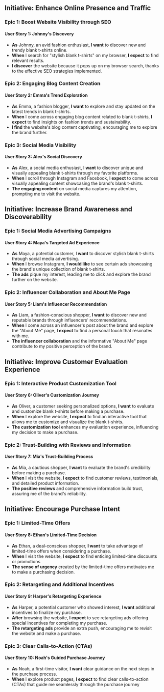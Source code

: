 ## Initiative: Enhance Online Presence and Traffic

### Epic 1: Boost Website Visibility through SEO
#### User Story 1: Johnny's Discovery
- **As** Johnny, an avid fashion enthusiast, **I want** to discover new and trendy blank t-shirts online.
- **When** I search for "stylish blank t-shirts" on my browser, **I expect** to find relevant results.
- **I discover** the website because it pops up on my browser search, thanks to the effective SEO strategies implemented.

### Epic 2: Engaging Blog Content Creation
#### User Story 2: Emma's Trend Exploration
- **As** Emma, a fashion blogger, **I want** to explore and stay updated on the latest trends in blank t-shirts.
- **When** I come across engaging blog content related to blank t-shirts, **I expect** to find insights on fashion trends and sustainability.
- **I find** the website's blog content captivating, encouraging me to explore the brand further.

### Epic 3: Social Media Visibility
#### User Story 3: Alex's Social Discovery
- **As** Alex, a social media enthusiast, **I want** to discover unique and visually appealing blank t-shirts through my favorite platforms.
- **When** I scroll through Instagram and Facebook, **I expect** to come across visually appealing content showcasing the brand's blank t-shirts.
- **The engaging content** on social media captures my attention, prompting me to visit the website.

## Initiative: Increase Brand Awareness and Discoverability

### Epic 1: Social Media Advertising Campaigns
#### User Story 4: Maya's Targeted Ad Experience
- **As** Maya, a potential customer, **I want** to discover stylish blank t-shirts through social media advertising.
- **When** I browse Instagram, **I would like** to see certain ads showcasing the brand's unique collection of blank t-shirts.
- **The ads** pique my interest, leading me to click and explore the brand further on the website.

### Epic 2: Influencer Collaboration and About Me Page
#### User Story 5: Liam's Influencer Recommendation
- **As** Liam, a fashion-conscious shopper, **I want** to discover new and reputable brands through influencers' recommendations.
- **When** I come across an influencer's post about the brand and explore the "About Me" page, **I expect** to find a personal touch that resonates with me.
- **The influencer collaboration** and the informative "About Me" page contribute to my positive perception of the brand.

## Initiative: Improve Customer Evaluation Experience

### Epic 1: Interactive Product Customization Tool
#### User Story 6: Oliver's Customization Journey
- **As** Oliver, a customer seeking personalized options, **I want** to evaluate and customize blank t-shirts before making a purchase.
- **When** I explore the website, **I expect** to find an interactive tool that allows me to customize and visualize the blank t-shirts.
- **The customization tool** enhances my evaluation experience, influencing my decision to make a purchase.

### Epic 2: Trust-Building with Reviews and Information
#### User Story 7: Mia's Trust-Building Process
- **As** Mia, a cautious shopper, **I want** to evaluate the brand's credibility before making a purchase.
- **When** I visit the website, **I expect** to find customer reviews, testimonials, and detailed product information.
- **The positive reviews** and comprehensive information build trust, assuring me of the brand's reliability.

## Initiative: Encourage Purchase Intent

### Epic 1: Limited-Time Offers
#### User Story 8: Ethan's Limited-Time Decision
- **As** Ethan, a deal-conscious shopper, **I want** to take advantage of limited-time offers when considering a purchase.
- **When** I visit the website, **I expect** to find enticing limited-time discounts or promotions.
- **The sense of urgency** created by the limited-time offers motivates me to make a purchasing decision.

### Epic 2: Retargeting and Additional Incentives
#### User Story 9: Harper's Retargeting Experience
- **As** Harper, a potential customer who showed interest, **I want** additional incentives to finalize my purchase.
- **After** browsing the website, **I expect** to see retargeting ads offering special incentives for completing my purchase.
- **The retargeting ads** provide an extra push, encouraging me to revisit the website and make a purchase.

### Epic 3: Clear Calls-to-Action (CTAs)
#### User Story 10: Noah's Guided Purchase Journey
- **As** Noah, a first-time visitor, **I want** clear guidance on the next steps in the purchase process.
- **When** I explore product pages, **I expect** to find clear calls-to-action (CTAs) that guide me seamlessly through the purchase journey
